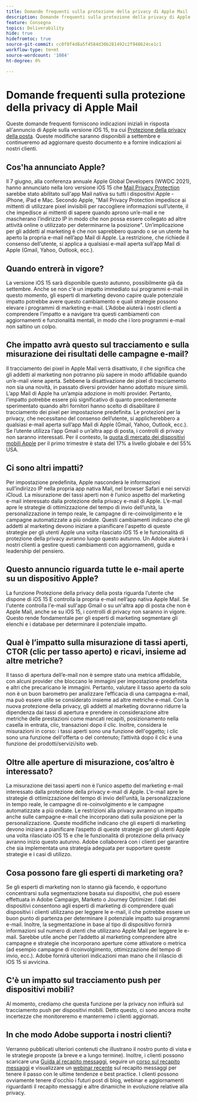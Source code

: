 ```yaml
---
title: Domande frequenti sulla protezione della privacy di Apple Mail
description: Domande frequenti sulla protezione della privacy di Apple Mail
feature: Consegna
topics: Deliverability
hide: true
hidefromtoc: true
source-git-commit: cc0f8f4d8a5f4584d30b281492c2f948624ce1c1
workflow-type: tm+mt
source-wordcount: '1084'
ht-degree: 0%

---
```


# Domande frequenti sulla protezione della privacy di Apple Mail

Queste domande frequenti forniscono indicazioni iniziali in risposta all&#39;annuncio di Apple sulla versione iOS 15, tra cui [Protezione della privacy della posta](https://www.apple.com/newsroom/2021/06/apple-advances-its-privacy-leadership-with-ios-15-ipados-15-macos-monterey-and-watchos-8/). Queste modifiche saranno disponibili a settembre e continueremo ad aggiornare questo documento e a fornire indicazioni ai nostri clienti.

## Cos&#39;ha annunciato Apple?

Il 7 giugno, alla conferenza annuale Apple Global Developers (WWDC 2021), hanno annunciato nella loro versione iOS 15 che [Mail Privacy Protection](https://www.apple.com/newsroom/2021/06/apple-advances-its-privacy-leadership-with-ios-15-ipados-15-macos-monterey-and-watchos-8/) sarebbe stato abilitato sull&#39;app Mail nativa su tutti i dispositivi Apple - iPhone, iPad e Mac. Secondo Apple, &quot;Mail Privacy Protection impedisce ai mittenti di utilizzare pixel invisibili per raccogliere informazioni sull’utente, il che impedisce ai mittenti di sapere quando aprono un’e-mail e ne mascherano l’indirizzo IP in modo che non possa essere collegato ad altre attività online o utilizzato per determinarne la posizione&quot;. Un’implicazione per gli addetti al marketing è che non saprebbero quando o se un utente ha aperto la propria e-mail nell’app Mail di Apple. La restrizione, che richiede il consenso dell’utente, si applica a qualsiasi e-mail aperta sull’app Mail di Apple (Gmail, Yahoo, Outlook, ecc.).

## Quando entrerà in vigore?

La versione iOS 15 sarà disponibile questo autunno, possibilmente già da settembre. Anche se non c&#39;è un impatto immediato sui programmi e-mail in questo momento, gli esperti di marketing devono capire quale potenziale impatto potrebbe avere questo cambiamento e quali strategie possono elevare i programmi di marketing e-mail. L’Adobe aiuterà i nostri clienti a comprendere l’impatto e a navigare tra questi cambiamenti con aggiornamenti e funzionalità mentali, in modo che i loro programmi e-mail non saltino un colpo.

## Che impatto avrà questo sul tracciamento e sulla misurazione dei risultati delle campagne e-mail?

Il tracciamento dei pixel in Apple Mail verrà disattivato, il che significa che gli addetti al marketing non potranno più sapere in modo affidabile quando un’e-mail viene aperta. Sebbene la disattivazione dei pixel di tracciamento non sia una novità, in passato diversi provider hanno adottato misure simili. L’app Mail di Apple ha un’ampia adozione in molti provider. Pertanto, l’impatto potrebbe essere più significativo di quanto precedentemente sperimentato quando altri fornitori hanno scelto di disabilitare il tracciamento dei pixel per impostazione predefinita. Le protezioni per la privacy, che necessitano del consenso dell’utente, si applicherebbero a qualsiasi e-mail aperta sull’app Mail di Apple (Gmail, Yahoo, Outlook, ecc.). Se l’utente utilizza l’app Gmail o un’altra app di posta, i controlli di privacy non saranno interessati. Per il contesto, la [quota di mercato dei dispositivi mobili Apple](https://www.counterpointresearch.com/global-smartphone-share/) per il primo trimestre è stata del 17% a livello globale e del 55% USA.

## Ci sono altri impatti?

Per impostazione predefinita, Apple nasconderà le informazioni sull’indirizzo IP nella propria app nativa Mail, nel browser Safari e nei servizi iCloud. La misurazione dei tassi aperti non è l’unico aspetto del marketing e-mail interessato dalla protezione della privacy e-mail di Apple. L’e-mail apre le strategie di ottimizzazione del tempo di invio dell’unità, la personalizzazione in tempo reale, le campagne di re-coinvolgimento e le campagne automatizzate a più ondate. Questi cambiamenti indicano che gli addetti al marketing
devono iniziare a pianificare l&#39;aspetto di queste strategie per gli utenti Apple una volta rilasciato iOS 15 e le funzionalità di protezione della privacy avranno luogo questo autunno. Un Adobe aiuterà i nostri clienti a gestire questi cambiamenti con aggiornamenti, guida e leadership del pensiero.

## Questo annuncio riguarda tutte le e-mail aperte su un dispositivo Apple?

La funzione Protezione della privacy della posta riguarda l’utente che dispone di iOS 15 E controlla la propria e-mail nell’app nativa Apple Mail. Se l&#39;utente controlla l&#39;e-mail sull&#39;app Gmail o su un&#39;altra app di posta che non è Apple Mail, anche se su iOS 15, i controlli di privacy non saranno in vigore. Questo rende fondamentale per gli esperti di marketing segmentare gli elenchi e i database per determinare il potenziale impatto.

## Qual è l’impatto sulla misurazione di tassi aperti, CTOR (clic per tasso aperto) e ricavi, insieme ad altre metriche?

Il tasso di apertura dell’e-mail non è sempre stato una metrica affidabile, con alcuni provider che bloccano le immagini per impostazione predefinita e altri che precaricano le immagini. Pertanto, valutare il tasso aperto da solo non è un buon barometro per analizzare l’efficacia di una campagna e-mail, ma può essere utile se considerato insieme ad altre metriche e-mail. Con la nuova protezione della privacy, gli addetti al marketing dovranno ridurre la dipendenza dai tassi di apertura e prendere in considerazione altre metriche delle prestazioni come mancati recapiti, posizionamento nella casella in entrata, clic, transazioni dopo il clic. Inoltre, considera le misurazioni in corso: i tassi aperti sono una funzione dell&#39;oggetto; i clic sono una funzione dell&#39;offerta o del contenuto; l’attività dopo il clic è una funzione dei prodotti/servizi/sito web.

## Oltre alle aperture di misurazione, cos’altro è interessato?

La misurazione dei tassi aperti non è l’unico aspetto del marketing e-mail interessato dalla protezione della privacy e-mail di Apple. L’e-mail apre le strategie di ottimizzazione del tempo di invio dell’unità, la personalizzazione in tempo reale, le campagne di re-coinvolgimento e le campagne automatizzate a più ondate. Le restrizioni alla privacy avranno un impatto anche sulle campagne e-mail che incorporano dati sulla posizione per la personalizzazione. Queste modifiche indicano che gli esperti di marketing devono iniziare a pianificare l’aspetto di queste strategie per gli utenti Apple una volta rilasciato iOS 15 e che le funzionalità di protezione della privacy avranno inizio questo autunno. Adobe collaborerà con i clienti per garantire che sia implementata una strategia adeguata per supportare queste strategie e i casi di utilizzo.

## Cosa possono fare gli esperti di marketing ora?

Se gli esperti di marketing non lo stanno già facendo, è opportuno concentrarsi sulla segmentazione basata sui dispositivi, che può essere effettuata in Adobe Campaign, Marketo o Journey Optimizer. I dati dei dispositivi consentono agli esperti di marketing di comprendere quali dispositivi i clienti utilizzano per leggere le e-mail, il che potrebbe essere un buon punto di partenza per determinare il potenziale impatto sui programmi e-mail. Inoltre, la segmentazione in base al tipo di dispositivo fornirà informazioni sul numero di utenti che utilizzano Apple Mail per leggere le e-mail. Sarebbe utile anche per l’addetto al marketing comprendere altre campagne e strategie che incorporano aperture come attivatore o metrica (ad esempio campagne di ricoinvolgimento, ottimizzazione del tempo di invio, ecc.). Adobe fornirà ulteriori indicazioni man mano che il rilascio di iOS 15 si avvicina.

## C&#39;è un impatto sul tracciamento push per dispositivi mobili?

Al momento, crediamo che questa funzione per la privacy non influirà sul tracciamento push per dispositivi mobili. Detto questo, ci sono ancora molte incertezze che monitoreremo e manterremo i clienti aggiornati.

## In che modo Adobe supporta i nostri clienti?

Verranno pubblicati ulteriori contenuti che illustrano il nostro punto di vista e le strategie proposte (a breve e a lungo termine). Inoltre, i clienti possono scaricare una [Guida al recapito messaggi](../introduction.md), seguire un [corso sul recapito messaggi](http://bit.ly/Deliverability-Course) e visualizzare un [webinar recente](https://primetime.bluejeans.com/a2m/events/playback/29edda30-a9b8-4e4b-a460-e829c02c912a) sul recapito messaggi per tenere il passo con le ultime tendenze e best practice. I clienti possono ovviamente tenere d&#39;occhio i futuri post di blog, webinar e aggiornamenti riguardanti il recapito messaggi e altre dinamiche in evoluzione relative alla privacy.

